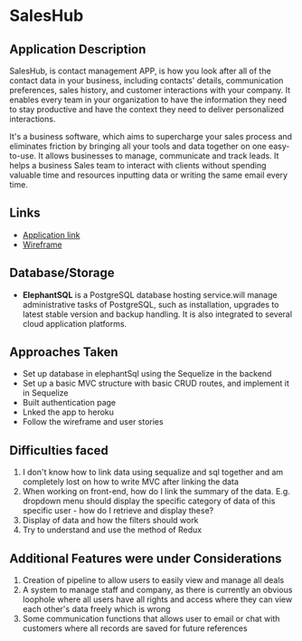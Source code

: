 # SalesHub

## Application Description
SalesHub, is contact management APP, is how you look after all of the contact data in your business, including contacts' details, communication preferences, sales history, and customer interactions with your company.
It enables every team in your organization to have the information they need to stay productive and have the context they need to deliver personalized interactions.

It's a business software, which aims to supercharge your sales process and eliminates friction by bringing all your tools and data together on one easy-to-use.
It allows businesses to manage, communicate and track leads. It helps a business Sales team to interact with clients without spending valuable time and resources inputting data or writing the same email every time.

## Links
- [Application link](https://xd.adobe.com/view/2b4de637-6ae1-4eb5-8c56-a4cba80d3082-7e1e/) <br>
- [Wireframe](https://saleshub-project4.netlify.app)


## Database/Storage
* **ElephantSQL** is a PostgreSQL database hosting service.will manage administrative tasks of PostgreSQL, such as installation, upgrades to latest stable version and backup handling. It is also integrated to several cloud application platforms.


## Approaches Taken
* Set up database in elephantSql using the Sequelize in the backend
* Set up a basic MVC structure with basic CRUD routes, and implement it in Sequelize
* Built authentication page
* Lnked the app to heroku
* Follow the wireframe and user stories


## Difficulties faced
1. I don't know how to link data using sequalize and sql together and am completely lost on how to write MVC after linking the data
2. When working on front-end, how do I link the summary of the data. E.g. dropdown menu should display the specific category of data of this specific user - how do I retrieve and display these?
3. Display of data and how the filters should work
4. Try to understand and use the method of Redux

## Additional Features were under Considerations
1. Creation of pipeline to allow users to easily view and manage all deals
2. A system to manage staff and company, as there is currently an obvious loophole where all users have all rights and access where they can view each other's data freely which is wrong
3. Some communication functions that allows user to email or chat with customers where all records are saved for future references
